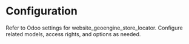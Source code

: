 # Configuration

Refer to Odoo settings for website_geoengine_store_locator. Configure related models, access rights, and options as needed.
